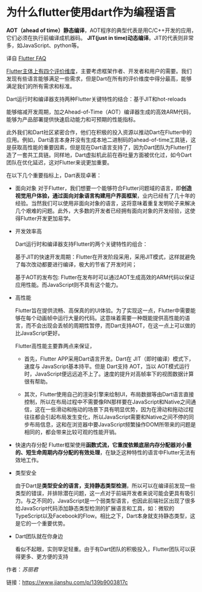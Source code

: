 # 为什么flutter使用dart作为编程语言

**AOT（ahead of time）静态编译**，AOT程序的典型代表是用C/C++开发的应用，它们必须在执行前编译成机器码。
**JIT(just in time)动态编译**。JIT的代表则非常多，如JavaScript、python等。



译自 [Flutter FAQ](https://flutter.io/faq/#why-did-flutter-choose-to-use-dart)

[Flutter主体上有四个评价维度](https://www.jianshu.com/p/e27d6f064416 )，主要考虑框架作者、开发者和用户的需要。我们发现有些语言能够满足一些需求，但是Dart在所有的评价维度中得分最高，能够满足我们的所有需求和标准。

Dart运行时和编译器支持两种Flutter关键特性的结合：基于JIT和hot-reloads

 能够缩减开发周期，加之Ahead-of-Time（AOT）编译器生成的高效ARM代码， 能够为产品部署提供快速启动能力和可预期的性能指标。

此外我们和Dart社区紧密合作，他们在积极的投入资源以推动Dart在Flutter中的应用。例如，Dart语言本身并没有生成本地二进制码的ahead-of-time工具链，这是获取高性能的重要因素，但是现在Dart语言支持了，因为Dart团队为Flutter打造了一套共工具链。同样地，Dart虚拟机此前在吞吐量方面被优化过，如今Dart团队在优化延迟，这对Flutter来说更加重要。

在以下几个重要指标上，Dart表现卓著：

- 面向对象
   对于Flutter，我们想要一个能够符合Flutter问题域的语言，即**创造视觉用户体验，通过面向对象语言构建用户界面框架**，业内已经有了几十年的经验。当然我们可以使用非面向对象的语言，这将意味着重复发明轮子来解决几个艰难的问题。此外，大多数的开发者已经拥有面向对象的开发经验，这使得Flutter开发更加易学。
   
+ 开发效率高
  
   Dart运行时和编译器支持Flutter的两个关键特性的组合：
   
   基于JIT的快速开发周期：Flutter在开发阶段采用，采用JIT模式，这样就避免了每次改动都要进行编译，极大的节省了开发时间；
   
   基于AOT的发布包: Flutter在发布时可以通过AOT生成高效的ARM代码以保证应用性能。而JavaScript则不具有这个能力。
   
+ 高性能
  
   Flutter旨在提供流畅、高保真的的UI体验。为了实现这一点，Flutter中需要能够在每个动画帧中运行大量的代码。这意味着需要一种既能提供高性能的语言，而不会出现会丢帧的周期性暂停，而Dart支持AOT，在这一点上可以做的比JavaScript更好。
   
   
   
   Flutter高性能主要靠两点来保证，
   
   + 首先，Flutter APP采用Dart语言开发。Dart在 JIT（即时编译）模式下，速度与 JavaScript基本持平。但是 Dart支持 AOT，当以 AOT模式运行时，JavaScript便远远追不上了。速度的提升对高帧率下的视图数据计算很有帮助。
   
   + 其次，Flutter使用自己的渲染引擎来绘制UI，布局数据等由Dart语言直接控制，所以在布局过程中不需要像RN那样要在JavaScript和Native之间通信，这在一些滑动和拖动的场景下具有明显优势，因为在滑动和拖动过程往往都会引起布局发生变化，所以JavaScript需要和Native之间不停的同步布局信息，这和在浏览器中要JavaScript频繁操作DOM所带来的问题是相同的，都会带来比较可观的性能开销。 
   
   
   
+ 快速内存分配
   Flutter框架使用**函数式流，它重度依赖底层内存分配器对小量的、短生命周期内存分配的有效处理**，在缺乏这种特性的语言中Flutter无法有效地工作。

+ 类型安全  

  由于Dart是**类型安全的语言，支持静态类型检测**，所以可以在编译前发现一些类型的错误，并排除潜在问题，这一点对于前端开发者来说可能会更具有吸引力。与之不同的，JavaScript是一个弱类型语言，也因此前端社区出现了很多给JavaScript代码添加静态类型检测的扩展语言和工具，如：微软的TypeScript以及Facebook的Flow。相比之下，Dart本身就支持静态类型，这是它的一个重要优势。

+ Dart团队就在你身边
  
  看似不起眼，实则举足轻重。由于有Dart团队的积极投入，Flutter团队可以获得更多、更方便的支持 

作者：_苏丽君_

链接：https://www.jianshu.com/p/139b9003817c 
